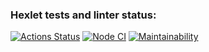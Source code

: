 ### Hexlet tests and linter status:
[![Actions Status](https://github.com/R1zd/frontend-project-46/workflows/hexlet-check/badge.svg)](https://github.com/R1zd/frontend-project-46/actions)
[![Node CI](https://github.com/R1zd/frontend-project-46/actions/workflows/nodejs.yml/badge.svg)](https://github.com/R1zd/frontend-project-46/actions/workflows/nodejs.yml)
[![Maintainability](https://api.codeclimate.com/v1/badges/ed578f84509caf557361/maintainability)](https://codeclimate.com/github/R1zd/frontend-project-46/maintainability)
